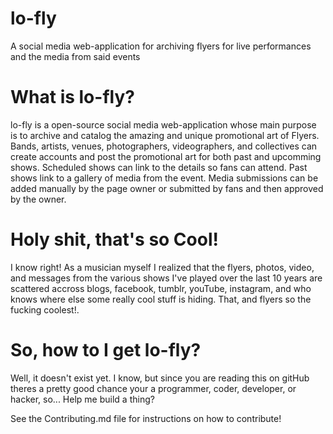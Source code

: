 
# lo-fly

A social media web-application for archiving flyers for live performances and the media from said events

# What is lo-fly?

lo-fly is a open-source social media web-application whose main purpose is to archive and catalog the amazing and unique promotional art of Flyers. Bands, artists, venues, photographers, videographers, and collectives can create accounts and post the promotional art for both past and upcomming shows. Scheduled shows can link to the details so fans can attend. Past shows link to a gallery of media from the event. Media submissions can be added manually by the page owner or submitted by fans and then approved by the owner. 

# Holy shit, that's so Cool!

I know right! As a musician myself I realized that the flyers, photos, video, and messages from the various shows I've played over the last 10 years are scattered accross blogs, facebook, tumblr, youTube, instagram, and who knows where else some really cool stuff is hiding. That, and flyers so the fucking coolest!. 

# So, how to I get lo-fly?

Well, it doesn't exist yet. I know, but since you are reading this on gitHub theres a pretty good chance your a programmer, coder, developer, or hacker, so... Help me build a thing?

See the Contributing.md file for instructions on how to contribute!
